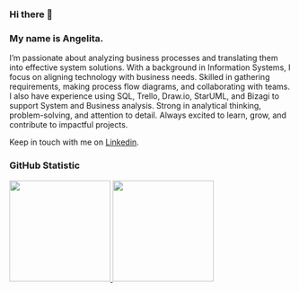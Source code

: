 ### Hi there 👋
### My name is Angelita.

I’m passionate about analyzing business processes and translating them into effective system solutions. With a background in Information Systems, I focus on aligning technology with business needs. Skilled in gathering requirements, making process flow diagrams, and collaborating with teams. I also have experience using SQL, Trello, Draw.io, StarUML, and Bizagi to support System and Business analysis. Strong in analytical thinking, problem-solving, and attention to detail. Always excited to learn, grow, and contribute to impactful projects.<br>

Keep in touch with me on [Linkedin](https://www.linkedin.com/in/angelita-dumaria-panjaitan-580ab7218/).

### GitHub Statistic
<p align="left">
  <a href="https://github.com/angelitapanjaitan">
    <img height="180em" src="https://github-readme-stats-eight-theta.vercel.app/api?username=angelitapanjaitan&show_icons=true&theme=algolia&include_all_commits=true&count_private=true"/>
    <img height="180em" src="https://github-readme-stats-eight-theta.vercel.app/api/top-langs/?username=angelitapanjaitan&layout=compact&theme=algolia"/>
  </a>
</p>
